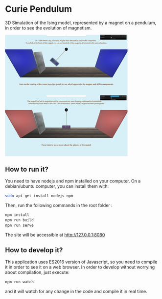 # Curie Pendulum
3D Simulation of the Ising model, represented by a magnet on a pendulum, in order to see the evolution of magnetism.

<img align="center" src="/images/screenshots/cold.png" width="400" /> <img align="center" src="/images/screenshots/hot.png" width="400" />

## How to run it?

You need to have nodejs and npm installed on your computer. On a debian/ubuntu computer, you can install them with:
```bash
sudo apt-get install nodejs npm
```

Then, run the following commands in the root folder :
```bash
npm install
npm run build
npm run serve
```

The site will be accessible at http://127.0.0.1:8080

## How to develop it?

This application uses ES2016 version of Javascript, so you need to compile it in order to see it on a web browser.
In order to develop without worrying about compilation, just execute:
```bash
npm run watch
```
and it will watch for any change in the code and compile it in real time.
